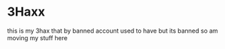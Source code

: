 # 3Haxx
this is my 3hax that by banned account used to have but its banned so am moving my stuff here
